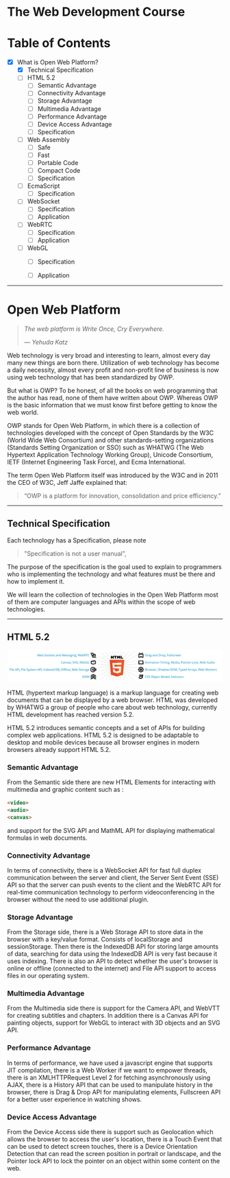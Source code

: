 # The Web Development Course



# Table of Contents



- [x] What is Open Web Platform?
  - [x] Technical Specification
  - [ ] HTML 5.2
    - [ ] Semantic Advantage
    - [ ] Connectivity Advantage
    - [ ] Storage Advantage
    - [ ] Multimedia Advantage
    - [ ] Performance Advantage
    - [ ] Device Access Advantage
    - [ ] Specification
  - [ ] Web Assembly
    - [ ] Safe
    - [ ] Fast
    - [ ] Portable Code
    - [ ] Compact Code
    - [ ] Specification
  - [ ] EcmaScript
    - [ ] Specification
  - [ ] WebSocket
    - [ ] Specification
    - [ ] Application
  - [ ] WebRTC
    - [ ] Specification
    - [ ] Application
  - [ ] WebGL
    - [ ] Specification
    - [ ] Application



---



# Open Web Platform

> *The web platform is Write Once, Cry Everywhere.*
>
> *— Yehuda Katz*

Web technology is very broad and interesting to learn, almost every day many new things are born there. Utilization of web technology has become a daily necessity, almost every profit and non-profit line of business is now using web technology that has been standardized by OWP.

But what is OWP? To be honest, of all the books on web programming that the author has read, none of them have written about OWP. Whereas OWP is the basic information that we must know first before getting to know the web world.

OWP stands for Open Web Platform, in which there is a collection of technologies developed with the concept of Open Standards by the W3C (World Wide Web Consortium) and other standards-setting organizations (Standards Setting Organization or SSO) such as WHATWG (The Web Hypertext Application Technology Working Group), Unicode Consortium, IETF (Internet Engineering Task Force), and Ecma International.

The term Open Web Platform itself was introduced by the W3C and in 2011 the CEO of W3C, Jeff Jaffe explained that:

> “OWP is a platform for innovation, consolidation and price efficiency.”



---

## Technical Specification

Each technology has a Specification, please note 

> "Specification is not a user manual", 

The purpose of the specification is the goal used to explain to programmers who is implementing the technology and what features must be there and how to implement it.

We will learn the collection of technologies in the Open Web Platform most of them are computer languages and APIs within the scope of web technologies.



---



## HTML 5.2

<img src="assets/HTML5.png" style="zoom:120%;" />

HTML (hypertext markup language) is a markup language for creating web documents that can be displayed by a web browser. HTML was developed by WHATWG a group of people who care about web technology, currently HTML development has reached version 5.2.

HTML 5.2 introduces semantic concepts and a set of APIs for building complex web applications. HTML 5.2 is designed to be adaptable to desktop and mobile devices because all browser engines in modern browsers already support HTML 5.2.



### Semantic Advantage

From the Semantic side there are new HTML Elements for interacting with multimedia and graphic content such as :

```html
<video> 
<audio> 
<canvas> 
```

and support for the SVG API and MathML API for displaying mathematical formulas in web documents.



### Connectivity Advantage

In terms of connectivity, there is a WebSocket API for fast full duplex communication between the server and client, the Server Sent Event (SSE) API so that the server can push events to the client and the WebRTC API for real-time communication technology to perform videoconferencing in the browser without the need to use additional plugin. 



### Storage Advantage

From the Storage side, there is a Web Storage API to store data in the browser with a key/value format. Consists of localStorage and sessionStorage. Then there is the IndexedDB API for storing large amounts of data, searching for data using the IndexedDB API is very fast because it uses indexing. There is also an API to detect whether the user's browser is online or offline (connected to the internet) and File API support to access files in our operating system.



### Multimedia Advantage

From the Multimedia side there is support for the Camera API, and WebVTT for creating subtitles and chapters. In addition there is a Canvas API for painting objects, support for WebGL to interact with 3D objects and an SVG API.



### Performance Advantage

In terms of performance, we have used a javascript engine that supports JIT compilation, there is a Web Worker if we want to empower threads, there is an XMLHTTPRequest Level 2 for fetching asynchronously using AJAX, there is a History API that can be used to manipulate history in the browser, there is Drag & Drop API for manipulating elements, Fullscreen API for a better user experience in watching shows.



### Device Access Advantage

From the Device Access side there is support such as Geolocation which allows the browser to access the user's location, there is a Touch Event that can be used to detect screen touches, there is a Device Orientation Detection that can read the screen position in portrait or landscape, and the Pointer lock API to lock the pointer on an object within some content on the web.